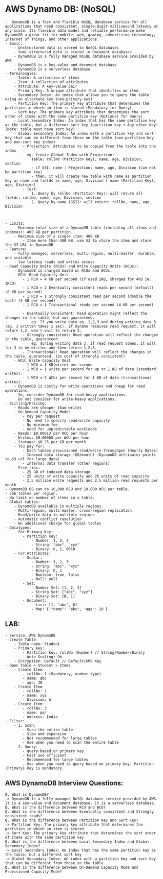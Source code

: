 
# AWS Dynamo DB: (NoSQL)
    -  DynamoDB is a fast and flexible NoSQL database service for all applications that need consistent, single-digit-millisecond latency at any scale. Its flexible data model and reliable performance make DynamoDB a great fit for mobile, web, gaming, advertising technology, Internet of Things, and other applications.
    - Basic:
        - Unstructured data is stored in NoSQL databases
        - Semi-structured data is stored in Document databases
        - DynamoDB is a fully managed NoSQL database service provided by AWS
        - DynamoDB is a key-value and document database
        - DynamoDB is a serverless database
    - Terminoogies:
        - Table: A collection of items
        - Item: A collection of attributes
        - Attribute: A key-value pair
        - Primary Key: A unique attribute that identifies an item
        - Secondary Index: An index that allows you to query the table using an alternate key (non-primary key)
        - Partition Key: The primary key attribute that determines the partition in which an item is stored (Mandatory for Query)
        - Sort Key: The primary key attribute that determines the sort order of items with the same partition key (Optional for Query)
        - Local Secondary Index: An index that has the same partition key as the table, but a different sort key (partition key + Any other key) (Note: table must have sort key)
        - Global Secondary Index: An index with a partition key and sort key that can be different from those on the table (non-partition key and non-sort key index)
            - Projection: Attributes to be copied from the table into the index
            - eg. Create Global Index with Projection:
                Table: rollNo (Partition Key), name, age, Division, section
                - if GSI: name | Projection: name, age, Division (can not be partition key)
                - then, it will create new table with name as partition key as name and fields as name, age, Division ( name (Partition Key), age, Division)
            - Test:
                1. Query by rollNo (Partition Key): will return all fields: rollNo, name, age, Division, section
                2. Query by name (GSI): will return: rollNo, name, age, Division


                
    - Limits:
        - Maximum total size of a DynamoDB table (including all items and indexes): 400 GB per partition.
        - Maximum size of a single item: 400 KB 
            - Item more than 400 KB, use S3 to store the item and store the S3 URL in DynamoDB
    - Feature:
        - Fully managed, serverless, multi-region, multi-master, durable, and scalable
        - low latency reads and writes access
    - Read Capacity Units (RCUs) and Write Capacity Units (WCUs):
        - DynamoDB is charged based on RCUs and WCUs.
        - RCU: Read Capacity Unit
            - 1 RCU = 4 KB per second (if used 2KB, charged for 4KB ie. 1RCU)
            - 1 RCU = 2 Eventually consistent reads per second (default) (8 KB per second)                
            - 1 RCU = 1 Strongly consistent read per second (double the cost) (4 KB per second)
            - 1 RCU = 1 Transactional reads per second (4 KB per second)
            
            - Eventually consistent: Read operation might reflect the changes in the table, but not guaranteed.
                eg. If you write data eg. 1,2,3 and during writing data 3 (eg. 3 written takes 1 sec), if dynamo receives read request, it will return 1,2. won't wait to return 3.
            - Strongly consistent: Read operation will reflect the changes in the table, guaranteed.
                eg. during writing data 3, if read request comes, it will for 3 to be written and then return 1,2,3.
            - Transactional: Read operation will reflect the changes in the table, guaranteed. (2x cost of Strongly consistent)
        - WCU: Write Capacity Unit
            - 1 WCU = 1 KB(write) per second
            - 1 WCU = 1 write per second for up to 1 KB of data (standard writes).
            - 1 WCU = 2 WCUs per second for 1 KB of data (transactional writes).
        - DynamoDB is costly for write operations and cheap for read operations. 
        - So, consider DynamoDB for read-heavy applications.
          Do not consider for write-heavy applications.
    - Biilling/Pricing:
        - Reads are cheaper than writes
        - On-Demand Capacity Mode:
            - Pay per request
            - No need to specify read/write capacity
            - No minimum fee
            - Good for unpredictable workloads
        - Reads: $0.00013 per RCU per hour
        - Writes: $0.00065 per WCU per hour
        - Storage: $0.25 per GB per month
        - You pay for:
            - Each tables provisioned read/write throughput (Hourly Rates)
            - Indexed data storage (GB/month) (DynamoDB attributes points to S3 url for large data)
            - Internal data transfer (other regions)
        - Free ties:
            - 25 GB of indexed data storage
            - 25 units of write capacity and 25 units of read capacity
            - 2.5 million write requests and 2.5 million read requests per month
    - DynamoDB DB can do 10,000 RCU and 10,000 WCU per table.
    - 256 tables per region.
    - No limit on number of items in a table.
    - Global tables: 
        - DynamoDB available in multiple regions.
        - Multi-region, multi-master, cross-region replication
        - Read/write data in multiple regions
        - Automatic conflict resolution
        - No additional charge for global tables
    - Datatypes:
        - For Primary Key:
            - Partition Key:
                - Number: 1, 2, 3
                - String: "abc", "xyz"
                - Binary: 0, 1, 0010
        - For Attributes:
            - Scalar: 
                - Number: 1, 2, 3
                - String: "abc", "xyz"
                - Binary: 0, 1
                - Boolean: true, false
                - Null: null
            - Set:
                - Number Set: [1, 2, 3]
                - String Set: ["abc", "xyz"]
                - Binary Set: [0, 1]
            - Document: 
                - List: [1, "abc", 0]
                - Map: { "name": "abc", "age": 20 }
## LAB:
    - Service: AWS DynamoDB
    - Create Table:
        - Table name: Student
        - Primary key: 
            - Partition key: rollNo (Number) // String/Number/Binary
            - Auto Scaling: On
        - Encryption: Default // Default/KMS Key
    - Open Table > Student > Items
        - Create Item
            - rollNo: 1 (Mandatory, number type)
            - name: abc
            - age: 20
        - Create Item
            - rollNo: 2
            - name: xyz
            - Division: A
        - Create Item
            - rollNo: 3
            - name: pqr
            - Address: India
    - Filter:
        - 1. Scan: 
            - Scan the entire table
            - Slow and expensive
            - Not recommended for large tables
            - Use when you need to scan the entire table
        - 2. Query:
            - Query based on primary key
            - Fast and efficient
            - Recommended for large tables
            - Use when you need to query based on primary key. Partition (Primary) key is mandatory.

## AWS DynamoDB Interview Questions:
    Q. What is DynamoDB?
    -> DynamoDB is a fully managed NoSQL database service provided by AWS. It is a key-value and document database. It is a serverless database.
    Q. What is the difference between RCU and WCU?
    Q. What is the difference between Eventually consistent and Strongly consistent reads?
    Q. What is the difference between Partition Key and Sort Key?
    -> Partition Key: The primary key attribute that determines the partition in which an item is stored
    -> Sort Key: The primary key attribute that determines the sort order of items with the same partition key
    Q. What is the difference between Local Secondary Index and Global Secondary Index?
    -> Local Secondary Index: An index that has the same partition key as the table, but a different sort key
    -> Global Secondary Index: An index with a partition key and sort key that can be different from those on the table
    Q. What is the difference between On-Demand Capacity Mode and Provisioned Capacity Mode?
    